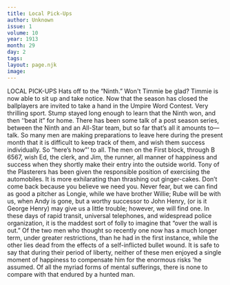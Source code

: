 ```yaml
---
title: Local Pick-Ups
author: Unknown
issue: 1
volume: 10
year: 1913
month: 29
day: 2
tags:
layout: page.njk
image:
---
```

LOCAL PICK-UPS    Hats off to the “Ninth.”    Won't Timmie be glad?    Timmie is now able to sit up and take notice.    Now that the season has closed the ballplayers are invited to take a hand in the Umpire Word Contest. Very thrilling sport.    Stump stayed long enough to learn that the Ninth won, and then ‘‘beat it” for home.    There has been some talk of a post season series, between the Ninth and an All-Star team, but so far that’s all it amounts to—talk.    So many men are making preparations to leave here during the present month that it is difficult to keep track of them, and wish them success individually. So “here’s how”’ to all.    The men on the First block, through B 6567, wish Ed, the clerk, and Jim, the runner, all manner of happiness and success when they shortly make their entry into the outside world.    Tony of the Plasterers has been given the responsible position of exercising the automobiles. It is more exhilarating than thrashing out ginger-cakes.    Don’t come back because you believe we need you. Never fear, but we can find as good a pitcher as Longie, while we have brother Willie; Rube will be with us, when Andy is gone, but a worthy successor to John Henry, (or is it George Henry) may give us a little trouble; however, we will find one.    In these days of rapid transit, universal telephones, and widespread police organization, it is the maddest sort of folly to imagine that “over the wall is out.” Of the two men who thought so recently one now has a much longer term, under greater restrictions, than he had in the first instance, while the other lies dead from the effects of a self-inflicted bullet wound. It is safe to say that during their period of liberty, neither of these men enjoyed a single moment of happiness to compensate him for the enormous risks 'he assumed. Of all the myriad forms of mental sufferings, there is none to compare with that endured by a hunted man. 


